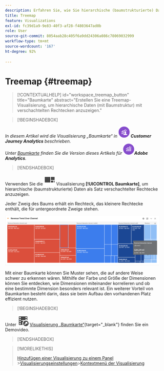 ```yaml
---
description: Erfahren Sie, wie Sie hierarchische (baumstrukturierte) Daten als Satz verschachtelter Rechtecke anzeigen.
title: Treemap
feature: Visualizations
exl-id: fc39d1a9-9e83-40f3-af28-f4803647ad0b
role: User
source-git-commit: 8054aab28c405f6a9dd24306a086c78069032999
workflow-type: tm+mt
source-wordcount: '167'
ht-degree: 92%

---
```


# Treemap {#treemap}

<!-- markdownlint-disable MD034 -->

>[!CONTEXTUALHELP]
>id="workspace_treemap_button"
>title="Baumkarte"
>abstract="Erstellen Sie eine Treemap-Visualisierung, um hierarchische Daten (mit Baumstruktur) mit verschachtelten Rechtecken anzuzeigen."

<!-- markdownlint-enable MD034 -->


>[!BEGINSHADEBOX]

_In diesem Artikel wird die Visualisierung „Baumkarte“ in_ ![CustomerJourneyAnalytics](/help/assets/icons/CustomerJourneyAnalytics.svg) _&#x200B;**Customer Journey Analytics** beschrieben._<br/>_Unter [Baumkarte](https://experienceleague.adobe.com/de/docs/analytics/analyze/analysis-workspace/visualizations/treemap) finden Sie die Version dieses Artikels für_ ![AdobeAnalytics](/help/assets/icons/AdobeAnalytics.svg) _&#x200B;**Adobe Analytics**._

>[!ENDSHADEBOX]


Verwenden Sie die ![GraphTree](/help/assets/icons/GraphTree.svg) Visualisierung **[!UICONTROL Baumkarte]**, um hierarchische (baumstrukturierte) Daten als Satz verschachtelter Rechtecke anzuzeigen.

Jeder Zweig des Baums erhält ein Rechteck, das kleinere Rechtecke enthält, die für untergeordnete Zweige stehen.

![Beispiel einer Baumkarte mit Kacheln kleinerer Rechtecke, die Unterzweige darstellen.](assets/treemap.png)

Mit einer Baumkarte können Sie Muster sehen, die auf andere Weise schwer zu erkennen wären. Mithilfe der Farbe und Größe der Dimensionen können Sie entdecken, wie Dimensionen miteinander korrelieren und ob eine bestimmte Dimension besonders relevant ist. Ein weiterer Vorteil von Baumkarten besteht darin, dass sie beim Aufbau den vorhandenen Platz effizient nutzen.


>[!BEGINSHADEBOX]

Unter ![VideoCheckedOut](/help/assets/icons/VideoCheckedOut.svg) [Visualisierung „Baumkarte“](https://video.tv.adobe.com/v/334458/?quality=12&learn=on){target="_blank"} finden Sie ein Demovideo.

>[!ENDSHADEBOX]


>[!MORELIKETHIS]
>
>[Hinzufügen einer Visualisierung zu einem Panel](/help/analysis-workspace/visualizations/freeform-analysis-visualizations.md#add-visualizations-to-a-panel)
>&#x200B;>[Visualisierungseinstellungen](/help/analysis-workspace/visualizations/freeform-analysis-visualizations.md#settings)
>&#x200B;>[Kontextmenü der Visualisierung](/help/analysis-workspace/visualizations/freeform-analysis-visualizations.md#context-menu)
>


